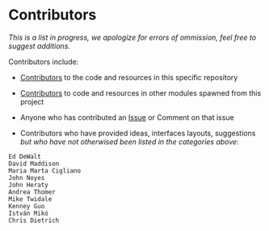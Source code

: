 # Contributors

_This is a list in progress, we apologize for errors of ommission, feel free to suggest additions._

Contributors include: 

* [Contributors](https://github.com/SpeciesFileGroup/taxonworks/graphs/contributors) to the code and resources in this specific repository
* [Contributors](https://github.com/SpeciesFileGroup) to code and resources in other modules spawned from this project
* Anyone who has contributed an [Issue](https://github.com/SpeciesFileGroup/taxonworks/issues) or Comment on that issue

* Contributors who have provided ideas, interfaces layouts, suggestions *but who have not otherwised been listed in the categories above*:

```
Ed DeWalt
David Maddison
Maria Marta Cigliano
John Noyes
John Heraty
Andrea Thomer
Mike Twidale
Kenney Guo
István Mikó
Chris Dietrich
 ```
